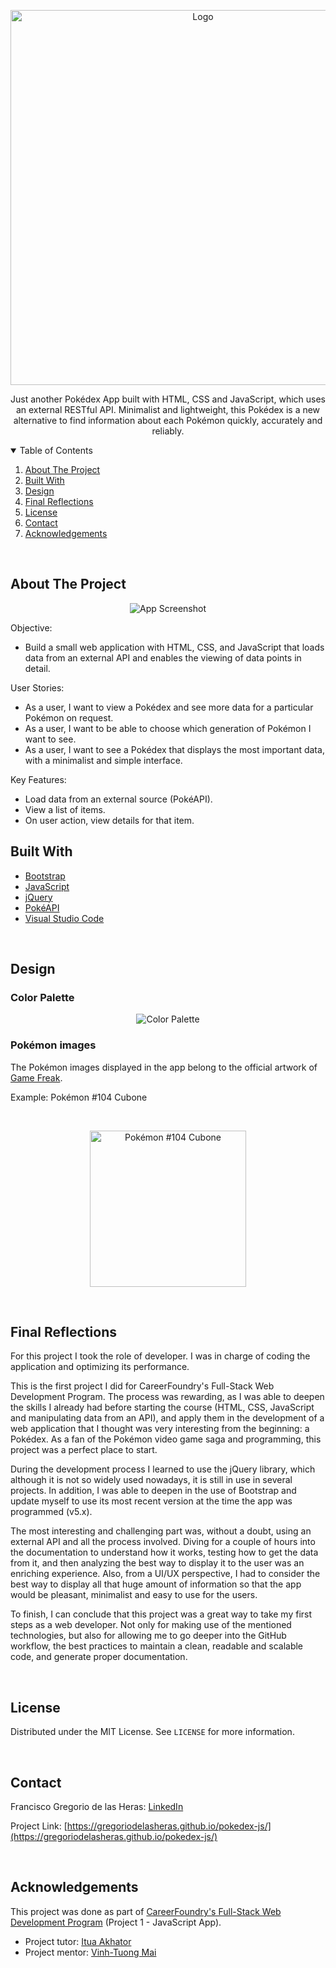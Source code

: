 <!-- PROJECT LOGO -->
<p align="center">
  <a href="https://gregoriodelasheras.github.io/pokedex-js/">
    <img src="https://user-images.githubusercontent.com/77192223/118173323-b6e63400-b42d-11eb-9213-62ec8b47d89f.png" alt="Logo" width="600">
  </a>
  <p align="center">
    Just another Pokédex App built with HTML, CSS and JavaScript, which uses an external RESTful API. Minimalist and lightweight, this Pokédex is a new alternative to find information about each Pokémon quickly, accurately and reliably.
  </p>
</p>

<!-- TABLE OF CONTENTS -->
<details open="open">
  <summary>Table of Contents</summary>
  <ol>
    <li><a href="#about-the-project">About The Project</a></li>
    <li><a href="#built-with">Built With</a></li>
    <li><a href="#design">Design</a></li>
    <li><a href="#final-reflections">Final Reflections</a></li>
    <li><a href="#license">License</a></li>
    <li><a href="#contact">Contact</a></li>
    <li><a href="#acknowledgements">Acknowledgements</a></li>
  </ol>
</details>

<br>

<!-- ABOUT THE PROJECT -->
## About The Project

<p align="center">
  <img src="https://user-images.githubusercontent.com/77192223/118172042-35da6d00-b42c-11eb-8335-2adb65eab416.png" alt="App Screenshot">
</p>

Objective:
- Build a small web application with HTML, CSS, and JavaScript that loads data from an external API and enables the viewing of data points in detail.

User Stories:
- As a user, I want to view a Pokédex and see more data for a particular Pokémon on request.
- As a user, I want to be able to choose which generation of Pokémon I want to see.
- As a user, I want to see a Pokédex that displays the most important data, with a minimalist and simple interface.

Key Features: 
- Load data from an external source (PokéAPI).
- View a list of items.
- On user action, view details for that item.

## Built With

- [Bootstrap](https://getbootstrap.com/)
- [JavaScript](https://www.javascript.com/)
- [jQuery](https://jquery.com/)
- [PokéAPI](https://github.com/PokeAPI/pokeapi)
- [Visual Studio Code](https://code.visualstudio.com/)

<br>

<!-- DESIGN -->
## Design

### Color Palette

<p align="center">
  <img src="https://user-images.githubusercontent.com/77192223/125171441-94b22d80-e1b4-11eb-8915-0914c377bfc0.png" alt="Color Palette">
</p>

### Pokémon images

The Pokémon images displayed in the app belong to the official artwork of [Game Freak](https://www.gamefreak.co.jp/).

Example: Pokémon #104 Cubone

<br>

<p align="center">
  <img src="https://user-images.githubusercontent.com/77192223/125171727-e3ac9280-e1b5-11eb-8f41-1a917b83b9b2.png" alt="Pokémon #104 Cubone" width="250">
</p>

<br>

<!-- FINAL REFLECTIONS -->
## Final Reflections

For this project I took the role of developer. I was in charge of coding the application and optimizing its performance.

This is the first project I did for CareerFoundry's Full-Stack Web Development Program. The process was rewarding, as I was able to deepen the skills I already had before starting the course (HTML, CSS, JavaScript and manipulating data from an API), and apply them in the development of a web application that I thought was very interesting from the beginning: a Pokédex. As a fan of the Pokémon video game saga and programming, this project was a perfect place to start.

During the development process I learned to use the jQuery library, which although it is not so widely used nowadays, it is still in use in several projects. In addition, I was able to deepen in the use of Bootstrap and update myself to use its most recent version at the time the app was programmed (v5.x).

The most interesting and challenging part was, without a doubt, using an external API and all the process involved. Diving for a couple of hours into the documentation to understand how it works, testing how to get the data from it, and then analyzing the best way to display it to the user was an enriching experience. Also, from a UI/UX perspective, I had to consider the best way to display all that huge amount of information so that the app would be pleasant, minimalist and easy to use for the users.

To finish, I can conclude that this project was a great way to take my first steps as a web developer. Not only for making use of the mentioned technologies, but also for allowing me to go deeper into the GitHub workflow, the best practices to maintain a clean, readable and scalable code, and generate proper documentation.

<br>

<!-- LICENSE -->
## License

Distributed under the MIT License. See `LICENSE` for more information.

<br>

<!-- CONTACT -->
## Contact

Francisco Gregorio de las Heras: [LinkedIn](https://www.linkedin.com/in/francisco-gregorio-de-las-heras/)

Project Link: [https://gregoriodelasheras.github.io/pokedex-js/](https://gregoriodelasheras.github.io/pokedex-js/)

<br>

<!-- ACKNOWLEDGEMENTS -->
## Acknowledgements

This project was done as part of [CareerFoundry's Full-Stack Web Development Program](https://careerfoundry.com/en/courses/become-a-web-developer/) (Project 1 - JavaScript App).

- Project tutor: [Itua Akhator](https://github.com/iakhator)
- Project mentor: [Vinh-Tuong Mai](https://github.com/mvtuong)
